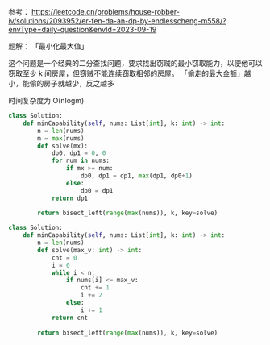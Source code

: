 
参考： https://leetcode.cn/problems/house-robber-iv/solutions/2093952/er-fen-da-an-dp-by-endlesscheng-m558/?envType=daily-question&envId=2023-09-19

题解：
「最小化最大值」

这个问题是一个经典的二分查找问题，要求找出窃贼的最小窃取能力，以便他可以窃取至少 k 间房屋，但窃贼不能连续窃取相邻的房屋。
「偷走的最大金额」越小，能偷的房子就越少，反之越多

时间复杂度为 O(nlogm) 


```python
class Solution:
    def minCapability(self, nums: List[int], k: int) -> int:
        n = len(nums)
        m = max(nums)
        def solve(mx):
            dp0, dp1 = 0, 0 
            for num in nums:
                if mx >= num:
                    dp0, dp1 = dp1, max(dp1, dp0+1)
                else:
                    dp0 = dp1
            return dp1
            
        return bisect_left(range(max(nums)), k, key=solve)

```

```python
class Solution:
    def minCapability(self, nums: List[int], k: int) -> int:
        n = len(nums)
        def solve(max_v: int) -> int:
            cnt = 0
            i = 0 
            while i < n:
                if nums[i] <= max_v:
                    cnt += 1
                    i += 2
                else:
                    i += 1
            return cnt
        
        return bisect_left(range(max(nums)), k, key=solve)
```
